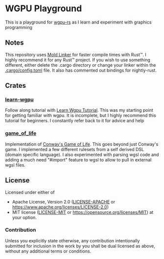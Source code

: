 # WGPU Playground

This is a playground for [wgpu-rs](https://github.com/gfx-rs/wgpu) as I learn and experiment with graphics programming

## Notes

This repository uses [Mold Linker](https://github.com/rui314/mold) for faster compile times with Rust™️. I highly recommend it for any Rust™️ project. If you wish to use something different, either delete the .cargo directory or change your linker within the [.cargo/config.toml](.cargo/config.toml) file. It also has commented out bindings for nightly-rust.

## Crates

### [learn-wgpu](crates/learn_wgpu/README.md)

Follow along tutorial with [Learn Wgpu Tutorial](https://sotrh.github.io/learn-wgpu/). This was my starting point for getting familiar with wgpu. It is incomplete, but I highly recommend this tutorial for beginners. I constantly refer back to it for advice and help

### [game_of_life](crates/game_of_life_sim/README.md)

Implementation of [Conway's Game of Life](https://en.wikipedia.org/wiki/Conway%27s_Game_of_Life). This goes beyond just Conway's game. I implemented a few different rulesets from a self derived DSL (domain specific language). I also experimented with parsing wgsl code and adding a much need "#import" feature to wgsl to allow to pull in external wgsl files.

## License

Licensed under either of

* Apache License, Version 2.0 ([LICENSE-APACHE](LICENSE-APACHE) or <https://www.apache.org/licenses/LICENSE-2.0>)
* MIT license ([LICENSE-MIT](LICENSE-MIT) or <https://opensource.org/licenses/MIT>)
at your option.

### Contribution

Unless you explicitly state otherwise, any contribution intentionally submitted
for inclusion in the work by you shall be dual licensed as above, without any
additional terms or conditions.
